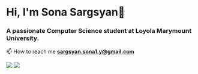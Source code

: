 <h1>Hi, I'm Sona Sargsyan👋</h1>
<h3>A passionate Computer Science student at Loyola Marymount University.</h3>


📫 How to reach me **sargsyan.sona1.y@gmail.com**


<p>
  <img src="https://github-readme-stats.vercel.app/api?username=sona-sar&hide=stars&show_icons=true&theme=transparent&line_height=32">
  <img src="https://github-readme-stats.vercel.app/api/top-langs/?username=sona-sar&count_private=true&theme=transparent">
</p>

